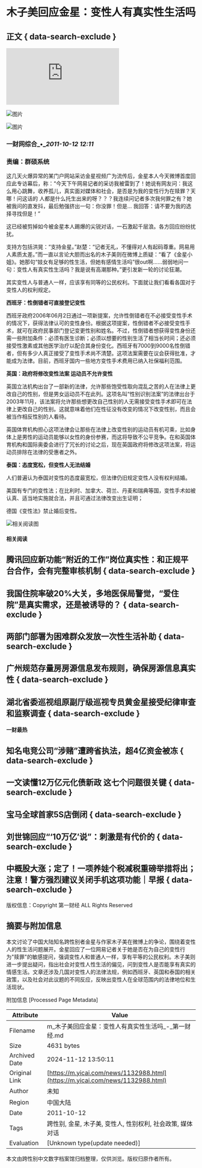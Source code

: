 # 木子美回应金星：变性人有真实性生活吗

## 正文 { data-search-exclude }


![木子美回应金星](https://m.yicai.com/daohang.html)

![图片](https://m.yicai.com/)

![图片](https://m.yicai.com/search)

### 一财网综合_•__2011-10-12 12:11_

### 责编：群硕系统

这几天火爆异常的某门户网站采访金星视频广为流传后，金星本人今天微博首度回应此专访幕后，称：“今天下午网易记者的采访我被雷到了！她说有网友问：我这么用心跳舞，收养孤儿，真实面对媒体和社会，是否是为我的变性行为在赎罪？天哪！问这话的 人都是什么托生出来的呀？？？我连续问记者多次我何罪之有？她被我问的直发抖，最后勉强挤出一句：你没罪！但是... 我回答：请不要为我的选择寻找但是！”

这已经被剪掉如今被金星本人踢爆的尖锐对话，一石激起千层浪。各方回应纷纷扰扰。

支持方包括洪晃：“支持金星。”赵楚：“记者无礼，不懂得对人有起码尊重。网易用人素质太差。”而一直以言论大胆而出名的木子美则在微博上质疑：“看了《金星小姐》。她那句“妓女有足够的性生活，但她有感情生活吗”很out啊……弱弱地问一句：变性人有真实性生活吗？我是说有高潮那种。”更引发新一轮的讨论狂潮。

其实变性人与普通人一样，应该享有同等的公民权利。下面就让我们看看各国对于变性人的权利规定。

**西班牙：性倒错者可直接登记变性**

西班牙政府2006年06月2日通过一项新提案，允许性倒错者在不必接受变性手术的情况下，获得法律认可的变性身份。根据这项提案，性倒错者不必接受变性手术，就可在政府民事部门登记变更性别和姓名。不过，性倒错者想获得变性身份还需一些附加条件：必须有医生诊断；必须以想要的性别生活了相当长时间；还必须接受性激素或其他医学治疗以配合其身份变化。西班牙有7000到9000名性倒错者，但有多少人真正接受了变性手术尚不清楚。这项法案需要在议会获得批准，才能成为法律。目前，西班牙国内一些地方变性手术费用已纳入社保福利范围。

**英国：政府将修改变性法案 运动员不允许变性**

英国立法机构出台了一部新的法律，允许那些饱受性取向混乱之苦的人在法律上更改自己的性别，但是男女运动员不在此列。这项名叫“性别识别法案”的法律出台于 2003年11月，该法案将允许那些想更改自己性别的人无需接受变性手术即可在法律上更改自己的性别。这就意味着他们在性征没有改变的情况下改变性别，而且会被当作相反性别的人看待。

英国体育机构担心这项法律会让那些在法律上改变性别的运动员有机可乘，比如身体上是男性的运动员能够以女性的身份参赛，而这将导致不公平竞争。在和英国体育机构和国际奥委会进行了冗长的讨论之后，现在英国政府将修改这项法案，将运动员排除在法律的受惠者之外。

**泰国：态度宽松，但变性人无法结婚**

人们普遍认为泰国对变性的态度最宽松，但法律仍旧规定变性人没有权利结婚。

美国有专门的变性法；在比利时、加拿大、荷兰、丹麦和瑞典等国，变性手术如被认真、适当地实施就合法，并且可通过法律改变出生证明；

德国《变性法》禁止婚后变性。

![相关阅读图](https://imgcdn.yicai.com/uppics/images/2024/10/424757f9-b50e-4fd2-8707-18d5a7ccadcd.jpeg)

#### 相关阅读

## 腾讯回应新功能“附近的工作”岗位真实性：和正规平台合作，会有完整审核机制 { data-search-exclude }

## 我国住院率破20%大关，多地医保局警觉，“爱住院”是真实需求，还是被诱导的？ { data-search-exclude }

## 两部门部署为困难群众发放一次性生活补助 { data-search-exclude }

## 广州规范存量房房源信息发布规则，确保房源信息真实性 { data-search-exclude }

## 湖北省委巡视组原副厅级巡视专员黄金星接受纪律审查和监察调查 { data-search-exclude }

#### 一财最热

## 知名电竞公司“涉赌”遭跨省执法，超4亿资金被冻 { data-search-exclude }

## 一文读懂12万亿元化债新政 这七个问题很关键 { data-search-exclude }

## 宝马全球首家5S店倒闭 { data-search-exclude }

## 刘世锦回应“‘10万亿’说”：刺激是有代价的 { data-search-exclude }

## 中概股大涨；定了！一项养娃个税减税重磅举措将出；注意！警方强烈建议关闭手机这项功能｜早报 { data-search-exclude }

版权信息：Copyright 第一财经 ALL Rights Reserved

## 摘要与附加信息

<!-- tcd_abstract -->
本文讨论了中国大陆知名跨性别者金星与作家木子美在微博上的争论，围绕着变性人的性生活问题展开。金星回应了一位网易记者关于她是否在为自己的变性行为"赎罪"的敏感提问，强调变性人和普通人一样，享有平等的公民权利。木子美则进一步提出疑问，指出社会对变性人性生活的偏见，问到变性人是否能享有真实的情感生活。文章还涉及几国对变性人的法律法规，例如西班牙、英国和泰国的相关政策，以及社会对此议题的不同反应，反映出变性人在全球范围内的法律地位和生活现状。
<!-- tcd_abstract_end -->

附加信息 [Processed Page Metadata]

| Attribute       | Value                                  |
|-----------------|----------------------------------------|
| Filename        | m_木子美回应金星：变性人有真实性生活吗_-_第一财经.md                             |
| Size            | 4631 bytes                           |
| Archived Date   | 2024-11-12 13:50:11                             |
| Original Link   | [https://m.yicai.com/news/1132988.html](https://m.yicai.com/news/1132988.html)                       |
| Author          | 未知                               |
| Region          | 中国大陆                               |
| Date            | 2011-10-12                                 |
| Tags            | 跨性别, 金星, 木子美, 变性人, 性别权利, 社会政策, 媒体对话                                 |
| Evaluation            | [Unknown type(update needed)]                                 |
<!-- tcd_table_end -->

本文由跨性别中文数字档案馆归档整理，仅供浏览。版权归原作者所有。
